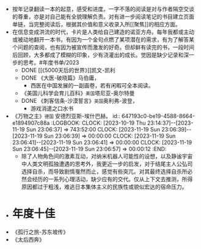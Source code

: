- 按年记录翻读一本的起意，感受和进度。一字不落的阅读是对与作者隔空交谈的尊重，亦是对自己能有全貌理解负责。对有进一步阅读笔记的书目建立页面单链，当完整阅读后，根据其价值和意义收录入所[[聚焦]]的相应方面。
- 在信息变成洪流的时代，卡片是人类给自己建造的诺亚方舟。每年我都或主动或被动地翻开一本书，有因为一个金句点燃了某项潜在的需求，有为了解答某个问题的查阅，也有因为被宣传而激发的好奇。但却鲜有读完的书，一段时间后回顾，大多都成了模糊的印象，少有浇灌出的成长。觉因是缺少记录和深一步的思考。#年度书单/2023
	- DONE [[《5000天后的世界》]]凯文-凯利
	- DONE 《大医-破晓篇》马伯庸，
		- 西医在中国发展的一副画卷，若有闲暇可全本阅读。
	- 《美国儿科学会育儿百科》`美国`塔尼亚-奥尔特曼
	- DONE 《刺客信条-沙漠誓言》`英国`奥利弗-波登，
		- 游戏消遣之口水书
- 《万物之主》`德国` 安德烈亚斯-埃什巴赫。
  id:: 647193c0-be19-4588-8664-e1894907c88a
  :LOGBOOK:
  CLOCK: [2023-10-19 Thu 23:14:37]--[2023-11-19 Sun 23:06:37] =>  743:52:00
  CLOCK: [2023-11-19 Sun 23:06:39]--[2023-11-19 Sun 23:06:39] =>  00:00:00
  CLOCK: [2023-11-19 Sun 23:06:41]--[2023-11-19 Sun 23:06:41] =>  00:00:00
  CLOCK: [2023-11-19 Sun 23:06:45]--[2023-11-19 Sun 23:06:57] =>  00:00:12
  :END:
	- 除了人物角色间的激素互动，对纳米机器人可能性的设想，以及静谧宇宙中人类文明孤独遭遇的思考外，我更近一步的启发，对于结尾主人公弘司选择自杀，而导致剧情戛然而止，感觉有些突兀。对其最终选择自杀所必然会经历的一系列心理活动，缺少应有的交代。仅从上下文去推测，所得原因都过于粗浅，难逃日本集体主义的民族性或貌似宏达的宿命压力。
- # 年度十佳
- 《孤行之旅-苏东坡传》
- 《太后西奔》